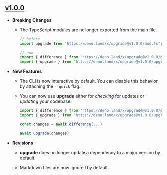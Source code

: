 ## [v1.0.0](https://github.com/azurystudio/upgrade/releases/tag/v1.0.0)

- **Breaking Changes**

  - The TypeScript modules are no longer exported from the main file.

    ```ts
    // before
    import upgrade from "https://deno.land/x/upgrade@v1.0.0/mod.ts";

    // now
    import { difference } from "https://deno.land/x/upgrade@v1.0.0/difference.ts";
    import { upgrade } from "https://deno.land/x/upgrade@v1.0.0/upgrade.ts";
    ```

- **New Features**

  - The CLI is now interactive by default. You can disable this behavior by
    attaching the `--quick` flag.

  - You can now use **upgrade** either for _checking_ for updates or _updating_
    your codebase.

    ```ts
    import { difference } from 'https://deno.land/x/upgrade@v1.0.0/difference.ts'
    import { upgrade } from 'https://deno.land/x/upgrade@v1.0.0/upgrade.ts'

    const changes = await difference(...)

    await upgrade(changes)
    ```

- **Revisions**

  - **upgrade** does no longer update a dependency to a major version by
    default.

  - Markdown files are now ignored by default.
